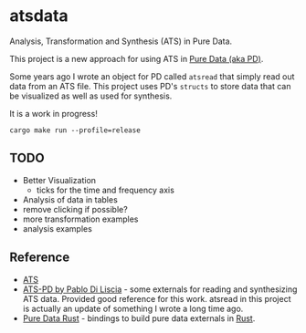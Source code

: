# atsdata

Analysis, Transformation and Synthesis (ATS) in Pure Data.

This project is a new approach for using ATS in [Pure Data (aka PD)](https://puredata.info/).

Some years ago I wrote an object for PD called `atsread` that simply read out data from an ATS file.
This project uses PD's `structs` to store data that can be visualized as well as used for synthesis.

It is a work in progress!

```
cargo make run --profile=release
```


## TODO

* Better Visualization
	* ticks for the time and frequency axis
* Analysis of data in tables
* remove clicking if possible?
* more transformation examples
* analysis examples


## Reference

* [ATS](https://dxarts.washington.edu/wiki/analysis-transformation-and-synthesis-ats)
* [ATS-PD by Pablo Di Liscia](https://github.com/odiliscia/ats-pd_gh) - some externals for reading and synthesizing ATS data.
	Provided good reference for this work. atsread in this project is actually an update of something I wrote a long time ago.
* [Pure Data Rust](https://github.com/x37v/puredata-rust) - bindings to build pure data externals in [Rust](https://www.rust-lang.org/).
